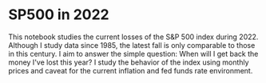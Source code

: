 # SP500 in 2022

This notebook studies the current losses of the S&P 500 index during 2022. Although I study data since 1985, the latest fall is only comparable to those in this century. I aim to answer the simple question: When will I get back the money I've lost this year? I study the behavior of the index using monthly prices and caveat for the current inflation and fed funds rate environment.
